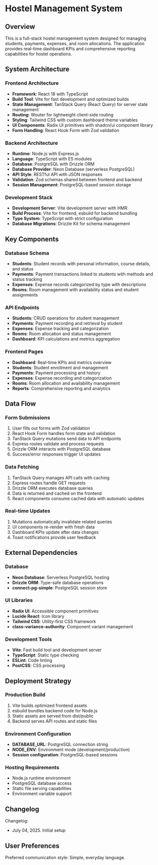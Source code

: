 # Hostel Management System

## Overview

This is a full-stack hostel management system designed for managing students, payments, expenses, and room allocations. The application provides real-time dashboard KPIs and comprehensive reporting capabilities for hostel operations.

## System Architecture

### Frontend Architecture
- **Framework**: React 18 with TypeScript
- **Build Tool**: Vite for fast development and optimized builds
- **State Management**: TanStack Query (React Query) for server state management
- **Routing**: Wouter for lightweight client-side routing
- **Styling**: Tailwind CSS with custom dashboard theme variables
- **UI Components**: Radix UI primitives with shadcn/ui component library
- **Form Handling**: React Hook Form with Zod validation

### Backend Architecture
- **Runtime**: Node.js with Express.js
- **Language**: TypeScript with ES modules
- **Database**: PostgreSQL with Drizzle ORM
- **Database Provider**: Neon Database (serverless PostgreSQL)
- **API Style**: RESTful API with JSON responses
- **Validation**: Zod schemas shared between frontend and backend
- **Session Management**: PostgreSQL-based session storage

### Development Stack
- **Development Server**: Vite development server with HMR
- **Build Process**: Vite for frontend, esbuild for backend bundling
- **Type System**: TypeScript with strict configuration
- **Database Migrations**: Drizzle Kit for schema management

## Key Components

### Database Schema
- **Students**: Student records with personal information, course details, and status
- **Payments**: Payment transactions linked to students with methods and status tracking
- **Expenses**: Expense records categorized by type with descriptions
- **Rooms**: Room management with availability status and student assignments

### API Endpoints
- **Students**: CRUD operations for student management
- **Payments**: Payment recording and retrieval by student
- **Expenses**: Expense tracking and categorization
- **Rooms**: Room allocation and status management
- **Dashboard**: KPI calculations and metrics aggregation

### Frontend Pages
- **Dashboard**: Real-time KPIs and metrics overview
- **Students**: Student enrollment and management
- **Payments**: Payment processing and history
- **Expenses**: Expense recording and categorization
- **Rooms**: Room allocation and availability management
- **Reports**: Comprehensive reporting and analytics

## Data Flow

### Form Submissions
1. User fills out forms with Zod validation
2. React Hook Form handles form state and validation
3. TanStack Query mutations send data to API endpoints
4. Express routes validate and process requests
5. Drizzle ORM interacts with PostgreSQL database
6. Success/error responses trigger UI updates

### Data Fetching
1. TanStack Query manages API calls with caching
2. Express routes handle GET requests
3. Drizzle ORM executes database queries
4. Data is returned and cached on the frontend
5. React components consume cached data with automatic updates

### Real-time Updates
1. Mutations automatically invalidate related queries
2. UI components re-render with fresh data
3. Dashboard KPIs update after data changes
4. Toast notifications provide user feedback

## External Dependencies

### Database
- **Neon Database**: Serverless PostgreSQL hosting
- **Drizzle ORM**: Type-safe database operations
- **connect-pg-simple**: PostgreSQL session store

### UI Libraries
- **Radix UI**: Accessible component primitives
- **Lucide React**: Icon library
- **Tailwind CSS**: Utility-first CSS framework
- **class-variance-authority**: Component variant management

### Development Tools
- **Vite**: Fast build tool and development server
- **TypeScript**: Static type checking
- **ESLint**: Code linting
- **PostCSS**: CSS processing

## Deployment Strategy

### Production Build
1. Vite builds optimized frontend assets
2. esbuild bundles backend code for Node.js
3. Static assets are served from dist/public
4. Backend serves API routes and static files

### Environment Configuration
- **DATABASE_URL**: PostgreSQL connection string
- **NODE_ENV**: Environment mode (development/production)
- **Session configuration**: PostgreSQL-based sessions

### Hosting Requirements
- Node.js runtime environment
- PostgreSQL database access
- Static file serving capabilities
- Environment variable support

## Changelog

Changelog:
- July 04, 2025. Initial setup

## User Preferences

Preferred communication style: Simple, everyday language.